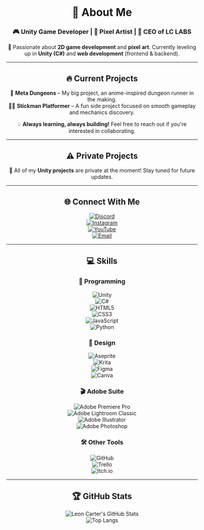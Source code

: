 <div align="center">

# 💫 About Me  

### 🎮 Unity Game Developer | 🎨 Pixel Artist | 🏢 CEO of LC LABS  

🚀 Passionate about **2D game development** and **pixel art**. Currently leveling up in **Unity (C#)** and **web development** (frontend & backend).  

---

## 🔥 Current Projects  
🎯 **Meta Dungeons** – My big project, an anime-inspired dungeon runner in the making.  
🏃‍♂️ **Stickman Platformer** – A fun side project focused on smooth gameplay and mechanics discovery.  

💡 **Always learning, always building!** Feel free to reach out if you're interested in collaborating.  

---

## ⚠️ Private Projects  
🛑 All of my **Unity projects** are private at the moment! Stay tuned for future updates.  

---

## 🌐 Connect With Me  

[![Discord](https://img.shields.io/badge/Discord-%237289DA.svg?logo=discord&logoColor=white)](https://discord.gg/q8ZfJ5D8UN)  
[![Instagram](https://img.shields.io/badge/Instagram-%23E4405F.svg?logo=Instagram&logoColor=white)](https://instagram.com/lc_labs_studios)  
[![YouTube](https://img.shields.io/badge/YouTube-%23FF0000.svg?logo=YouTube&logoColor=white)](https://youtube.com/@@lc_labs)  
[![Email](https://img.shields.io/badge/Email-D14836?logo=gmail&logoColor=white)](mailto:leoncarter4200@gmail.com)  

---

## 💻 Skills  

### 🎯 Programming  
![Unity](https://img.shields.io/badge/unity-%23000000.svg?style=for-the-badge&logo=unity&logoColor=white)  
![C#](https://img.shields.io/badge/c%23-%23239120.svg?style=for-the-badge&logo=csharp&logoColor=white)  
![HTML5](https://img.shields.io/badge/html5-%23E34F26.svg?style=for-the-badge&logo=html5&logoColor=white)  
![CSS3](https://img.shields.io/badge/css3-%231572B6.svg?style=for-the-badge&logo=css3&logoColor=white)  
![JavaScript](https://img.shields.io/badge/javascript-%23323330.svg?style=for-the-badge&logo=javascript&logoColor=%23F7DF1E)  
![Python](https://img.shields.io/badge/python-3670A0?style=for-the-badge&logo=python&logoColor=ffdd54)  

### 🎨 Design  
![Aseprite](https://img.shields.io/badge/Aseprite-FFFFFF?style=for-the-badge&logo=Aseprite&logoColor=#7D929E)  
![Krita](https://img.shields.io/badge/Krita-203759?style=for-the-badge&logo=krita&logoColor=EEF37B)  
![Figma](https://img.shields.io/badge/figma-%23F24E1E.svg?style=for-the-badge&logo=figma&logoColor=white)  
![Canva](https://img.shields.io/badge/Canva-%2300C4CC.svg?style=for-the-badge&logo=Canva&logoColor=white)  

### 🎬 Adobe Suite  
![Adobe Premiere Pro](https://img.shields.io/badge/Adobe%20Premiere%20Pro-9999FF.svg?style=for-the-badge&logo=Adobe%20Premiere%20Pro&logoColor=white)  
![Adobe Lightroom Classic](https://img.shields.io/badge/Adobe%20Lightroom%20Classic-31A8FF.svg?style=for-the-badge&logo=Adobe%20Lightroom%20Classic&logoColor=white)  
![Adobe Illustrator](https://img.shields.io/badge/adobe%20illustrator-%23FF9A00.svg?style=for-the-badge&logo=adobe%20illustrator&logoColor=white)  
![Adobe Photoshop](https://img.shields.io/badge/adobe%20photoshop-%2331A8FF.svg?style=for-the-badge&logo=adobe%20photoshop&logoColor=white)  

### 🛠 Other Tools  
![GitHub](https://img.shields.io/badge/github-%23121011.svg?style=for-the-badge&logo=github&logoColor=white)  
![Trello](https://img.shields.io/badge/Trello-%23026AA7.svg?style=for-the-badge&logo=Trello&logoColor=white)  
![Itch.io](https://img.shields.io/badge/Itch-%23FF0B34.svg?style=for-the-badge&logo=Itch.io&logoColor=white)  

---

## 🏆 GitHub Stats  

![Leon Carter's GitHub Stats](https://github-readme-stats.vercel.app/api?username=8BallGuyz&show_icons=true&theme=radical)  
![Top Langs](https://github-readme-stats.vercel.app/api/top-langs/?username=8BallGuyz&layout=compact&theme=radical)  

</div>
